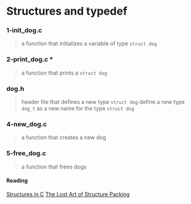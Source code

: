 # Structures and typedef

### 1-init_dog.c
> a function that initializes a variable of type ```struct dog```

### 2-print_dog.c *
> a function that prints a ```struct dog```

### dog.h
> header file that defines a new type ```struct dog```
> define a new type ```dog_t``` as a new name for the type ```struct dog```

### 4-new_dog.c
> a function that creates a new dog

### 5-free_dog.c
> a function that frees dogs

#### Reading
[Structures in C](http://www.catb.org/esr/structure-packing/)
[The Lost Art of Structure Packing](https://en.wikipedia.org/wiki/Struct_(C_programming_language))